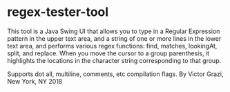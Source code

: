 # regex-tester-tool
This tool is a Java Swing UI that allows you to type in a Regular Expression pattern in the upper text area, and a string of one or 
more lines in the lower text area, and performs various regex functions: find, matches, lookingAt, split, and replace.
When you move the cursor to a group parenthesis, it highlights the locations in the character string corresponding to that group.

Supports dot all, multiline, comments, etc compilation flags.
By Victor Grazi, New York, NY 2018
